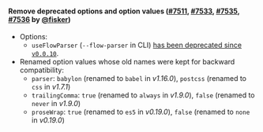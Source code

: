 #### Remove deprecated options and option values ([#7511](https://github.com/prettier/prettier/pull/7511), [#7533](https://github.com/prettier/prettier/pull/7533), [#7535](https://github.com/prettier/prettier/pull/7535), [#7536](https://github.com/prettier/prettier/pull/7536) by [@fisker](https://github.com/fisker))

- Options:
  - `useFlowParser` (`--flow-parser` in CLI) [has been deprecated since `v0.0.10`](https://github.com/prettier/prettier/blob/master/CHANGELOG.md#0010).
- Renamed option values whose old names were kept for backward compatibility:
  - `parser`: `babylon` (renamed to `babel` in _v1.16.0_), `postcss` (renamed to `css` in _v1.7.1_)
  - `trailingComma`: `true` (renamed to `always` in _v1.9.0_), `false` (renamed to `never` in _v1.9.0_)
  - `proseWrap`: `true` (renamed to `es5` in _v0.19.0_), `false` (renamed to `none` in _v0.19.0_)
